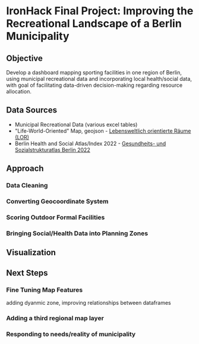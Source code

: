 # IronHack Final Project: Improving the Recreational Landscape of a Berlin Municipality

## Objective
Develop a dashboard mapping sporting facilities in one region of Berlin, using municipal recreational data and incorporating local health/social data, with goal of facilitating data-driven decision-making regarding resource allocation.

## Data Sources
- Municipal Recreational Data (various excel tables)
- "Life-World-Oriented" Map, geojson - [Lebensweltlich orientierte Räume (LOR)](https://daten.odis-berlin.de/de/dataset/lor_planungsgraeume/)
- Berlin Health and Social Atlas/Index 2022 - [Gesundheits- und Sozialstrukturatlas Berlin 2022](https://daten.berlin.de/datensaetze/gesundheits-und-sozialstrukturatlas-berlin-2022-indexwerte-auf-ebene-der-prognoseräume)

## Approach
### Data Cleaning


### Converting  Geocoordinate System
### Scoring Outdoor Formal Facilities
### Bringing Social/Health Data into Planning Zones

## Visualization

## Next Steps
### Fine Tuning Map Features
adding dyanmic zone, improving relationships between dataframes
### Adding a third regional map layer
### Responding to needs/reality of municipality



